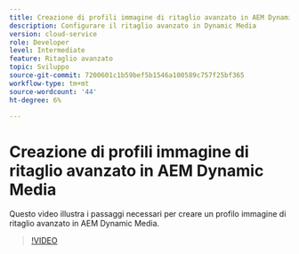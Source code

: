 ```yaml
---
title: Creazione di profili immagine di ritaglio avanzato in AEM Dynamic Media
description: Configurare il ritaglio avanzato in Dynamic Media
version: cloud-service
role: Developer
level: Intermediate
feature: Ritaglio avanzato
topic: Sviluppo
source-git-commit: 7200601c1b59bef5b1546a100589c757f25bf365
workflow-type: tm+mt
source-wordcount: '44'
ht-degree: 6%

---
```



# Creazione di profili immagine di ritaglio avanzato in AEM Dynamic Media

Questo video illustra i passaggi necessari per creare un profilo immagine di ritaglio avanzato in AEM Dynamic Media.

>[!VIDEO](https://video.tv.adobe.com/v/335460?quality=9&learn=on)
